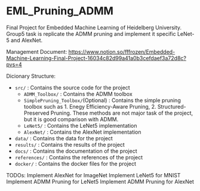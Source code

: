 # EML_Pruning_ADMM
Final Project for Embedded Machine Learning of Heidelberg University. Group5 task is replicate the ADMM pruning and implement it specific LeNet-5 and AlexNet.

Management Document:
https://www.notion.so/fffrozen/Embedded-Machine-Learning-Final-Project-16034c82d99a41a0b3cefdaef3a72d8c?pvs=4


Dicionary Structure:
- `src/` : Contains the source code for the project
    - `ADMM_Toolbox/` : Contains the ADMM toolbox
    - `SimplePruning_Toolbox/`(Optional) : Contains the simple pruning toolbox such as 1. Enegy Efficiency-Aware Pruning, 2. Structured-Preserved Pruning. These methods are not major task of the project, but it is good comparison with ADMM.
    - `LeNet5/` : Contains the LeNet5 implementation
    - `AlexNet/` : Contains the AlexNet implementation
- `data/` : Contains the data for the project
- `results/` : Contains the results of the project
- `docs/` : Contains the documentation of the project
- `references/` : Contains the references of the project
- `docker/` : Contains the docker files for the project


TODOs:
Implement AlexNet for ImageNet
Implement LeNet5 for MNIST
Implement ADMM Pruning for LeNet5
Implement ADMM Pruning for AlexNet

